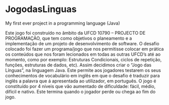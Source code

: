 # JogodasLinguas
My first ever project  in a programming language (Java)


Este jogo foi construído no âmbito da UFCD 10790 – PROJECTO DE PROGRAMAÇÃO, que tem como objetivos o planeamento e a implementação de um projeto de desenvolvimento de software.
O desafio colocado foi fazer um programa/jogo que nos permitisse colocar em prática os conteúdos que nos foram lecionados em todas as outras UFCD’s até ao momento, como por exemplo: Estruturas Condicionais, ciclos de repetição, funções, estruturas de dados, etc). 
Assim decidimos criar o “Jogo das Línguas”, na linguagem Java. Este permite aos jogadores testarem os seus conhecimentos de vocabulário em inglês em que o desafio é traduzir para inglês a palavra que á apresentada ao utilizador, em português. 
O jogo é constituído por 4 níveis que vão aumentado de dificuldade: fácil, médio, difícil e nativo. Este termina quando o jogador perde ou chega ao fim do jogo.
